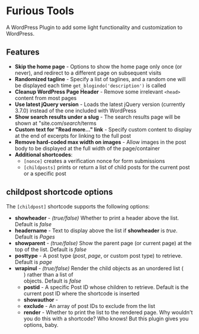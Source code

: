 # Furious Tools
A WordPress Plugin to add some light functionality and customization to WordPress.

## Features
* __Skip the home page__ - Options to show the home page only once (or never), and redirect to a different page on subsequent visits
* __Randomized tagline__ - Specify a list of taglines, and a random one will be displayed each time `get_blogindo('description')` is called
* __Cleanup WordPress Page Header__ - Remove some irrelevant `<head>` content from most pages
* __Use latest jQuery version__ - Loads the latest jQuery version (currently 3.7.0) instead of the one included with WordPress
* __Show search results under a slug__ - The search results page will be shown at "site.com/_search_/terms
* __Custom text for "Read more..." link__ - Specify custom content to display at the end of excerpts for linking to the full post
* __Remove hard-coded max width on images__ - Allow images in the post body to be displayed at the full width of the page/container
* __Additional shortcodes__:
	* `[nonce]` creates a verification nonce for form submissions
	* `[childposts]` prints or return a list of child posts for the current post or a specific post

## childpost shortcode options
The `[childpost]` shortcode supports the following options:
* __showheader__ - _(true/false)_ Whether to print a header above the list. Default is _false_
* __headername__ - Text to display above the list if **showheader** is _true_. Default is _Pages_
* __showparent__ - _(true/false)_ Show the parent page (or current page) at the top of the list. Default is _false_
* __posttype__ - A post type (_post_, _page_, or custom post type) to retrieve. Default is _page_
* __wrapinul__ - _(true/false)_ Render the child objects as an unordered list (<ul>) rather than a list of <div> objects. Default is _false_
* __postid__ - A specific Post ID whose children to retrieve. Default is the current post ID where the shortcode is inserted
* __showauthor__ -
* __exclude__ - An array of post IDs to exclude from the list
* __render__ - Whether to print the list to the rendered page. Why wouldn't you do this with a shortcode? Who knows! But this plugin gives you options, baby.
